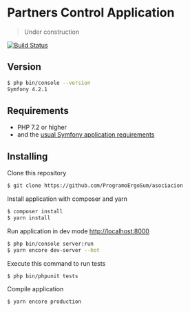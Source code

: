 # Partners Control Application

> Under construction

[![Build Status](https://travis-ci.org/ProgramoErgoSum/asociacion.svg?branch=master)](https://travis-ci.org/ProgramoErgoSum/asociacion)


## Version

```sh
$ php bin/console --version
Symfony 4.2.1
```

## Requirements

- PHP 7.2 or higher
- and the [usual Symfony application requirements][1]


## Installing

Clone this repository

```sh
$ git clone https://github.com/ProgramoErgoSum/asociacion
```

Install application with composer and yarn

```sh
$ composer install
$ yarn install
```

Run application in dev mode <http://localhost:8000>
```sh
$ php bin/console server:run
$ yarn encore dev-server --hot
```

Execute this command to run tests
```sh
$ php bin/phpunit tests
```

Compile application
```sh
$ yarn encore production
```

[1]: https://symfony.com/doc/current/reference/requirements.html
